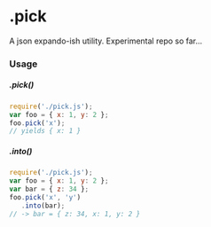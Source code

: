 .pick
====

A json expando-ish utility. Experimental repo so far...

### Usage
##### .pick()
```javascript
require('./pick.js');
var foo = { x: 1, y: 2 };
foo.pick('x');
// yields { x: 1 }
```
##### .into()
```javascript
require('./pick.js');
var foo = { x: 1, y: 2 };
var bar = { z: 34 };
foo.pick('x', 'y')
   .into(bar);
// -> bar = { z: 34, x: 1, y: 2 }

```
